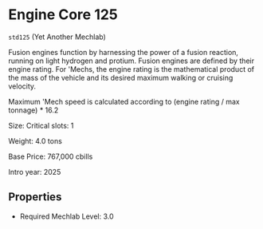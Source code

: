 # Engine Core 125

`std125` (Yet Another Mechlab)

Fusion engines function by harnessing the power of a fusion reaction, running on light hydrogen and protium. Fusion engines are defined by their engine rating. For 'Mechs, the engine rating is the mathematical product of the mass of the vehicle and its desired maximum walking or cruising velocity.

Maximum 'Mech speed is calculated according to (engine rating / max tonnage) * 16.2

Size: Critical slots: 1

Weight: 4.0 tons

Base Price: 767,000 cbills

Intro year: 2025

## Properties
* Required Mechlab Level: 3.0 
